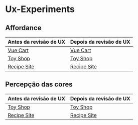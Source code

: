 # Ux-Experiments

## Affordance
|Antes da revisão de  UX   |Depois da revisão de UX  |
|---|---|
|[Vue Cart](https://crisgon.github.io/vue-cart/dist/) | [Vue Cart](https://crisgon.github.io/Ux-Experiments/Affordance/vue-cart/dist/#/)  |
|[Toy Shop](https://crisgon.github.io/30Days30Sites/shop/index.html) | [Toy Shop](https://crisgon.github.io/Ux-Experiments/Affordance/shop/)  |
|[Recipe Site](https://crisgon.github.io/30Days30Sites/recipe/index.html) | [Recipe Site](https://crisgon.github.io/Ux-Experiments/Affordance/recipe/)  |

## Percepção das cores
|Antes da revisão de  UX   |Depois da revisão de UX  |
|---|---|
|[Toy Shop](https://crisgon.github.io/30Days30Sites/shop/index.html) | [Toy Shop](https://crisgon.github.io/Ux-Experiments/Percepcao-Das-Cores/shop/index.html)  |
|[Recipe Site](https://crisgon.github.io/30Days30Sites/recipe/index.html) | [Recipe Site](https://crisgon.github.io/Ux-Experiments/Percepcao-Das-Cores/recipe/index.html)  |

